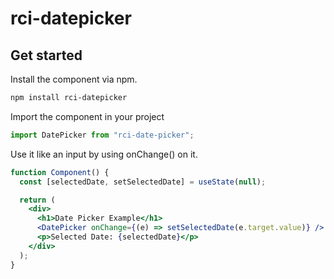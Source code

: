 # rci-datepicker

## Get started

Install the component via npm.

```sh
npm install rci-datepicker
```

Import the component in your project

```jsx
import DatePicker from "rci-date-picker";
```

Use it like an input by using onChange() on it.

```jsx
function Component() {
  const [selectedDate, setSelectedDate] = useState(null);

  return (
    <div>
      <h1>Date Picker Example</h1>
      <DatePicker onChange={(e) => setSelectedDate(e.target.value)} />
      <p>Selected Date: {selectedDate}</p>
    </div>
  );
}
```


